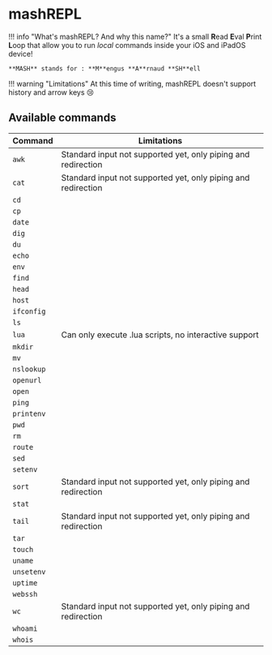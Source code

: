 # mashREPL
!!! info "What's mashREPL? And why this name?"
    It's a small **R**ead **E**val **P**rint **L**oop that allow you to run *local* commands inside your iOS and iPadOS device!

    **MASH** stands for : **M**engus **A**rnaud **SH**ell

!!! warning "Limitations"
    At this time of writing, mashREPL doesn't support history and arrow keys :cry:

## Available commands
| Command    | Limitations |
| ---------- | ----------- |
| `awk`      | Standard input not supported yet, only piping and redirection |
| `cat`      | Standard input not supported yet, only piping and redirection |
| `cd`       | |
| `cp`       | |
| `date`     | |
| `dig`      | |
| `du`       | |
| `echo`     | |
| `env`      | |
| `find`     | |
| `head`     | |
| `host`     | |
| `ifconfig` | |
| `ls`       | |
| `lua`      | Can only execute .lua scripts, no interactive support |
| `mkdir`    | |
| `mv`       | |
| `nslookup` | |
| `openurl`  | |
| `open`     | |
| `ping`     | |
| `printenv` | |
| `pwd`      | |
| `rm`       | |
| `route`    | |
| `sed`      | | Standard input not supported yet, only piping and redirection |
| `setenv`   | |
| `sort`     | Standard input not supported yet, only piping and redirection |
| `stat`     | |
| `tail`     | Standard input not supported yet, only piping and redirection |
| `tar`      | |
| `touch`    | |
| `uname`    | |
| `unsetenv` | |
| `uptime`   | |
| `webssh`   | |
| `wc`       | Standard input not supported yet, only piping and redirection |
| `whoami`   | |
| `whois`    | |